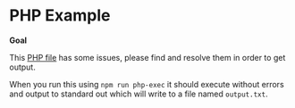 # PHP Example

**Goal**

This [PHP file](./example.php) has some issues, please find and resolve them in order to get output. 

When you run this using `npm run php-exec` it should execute without errors and output to standard out which will write to a file named `output.txt`.
